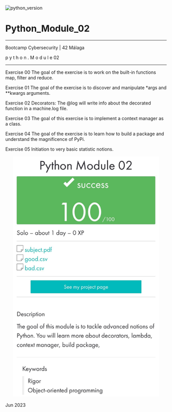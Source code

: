 ![ [python_version](https://img.shields.io/badge/python-3.9%20%7C%203.10-blue) ](https://img.shields.io/badge/python-3.9%20%7C%203.10-blue)

#     Python_Module_02

_____________________________________
 Bootcamp Cybersecurity | 42 Málaga
 
   p y t h o n . M o d u l e  02
_____________________________________


Exercise 00
The goal of the exercise is to work on the built-in functions map, filter and reduce.

Exercise 01
The goal of the exercise is to discover and manipulate *args and **kwargs arguments.

Exercise 02
Decorators: The @log will write info about the decorated function in a machine.log file.

Exercise 03
The goal of this exercise is to implement a context manager as a class.

Exercise 04
The goal of the exercise is to learn how to build a package and understand the magnificence of PyPi.

Exercise 05
Initiation to very basic statistic notions.


<p align="center">
  <img src="./Python_Module_02.jpeg" alt="image" width="456"/>
</p>


Jun 2023
